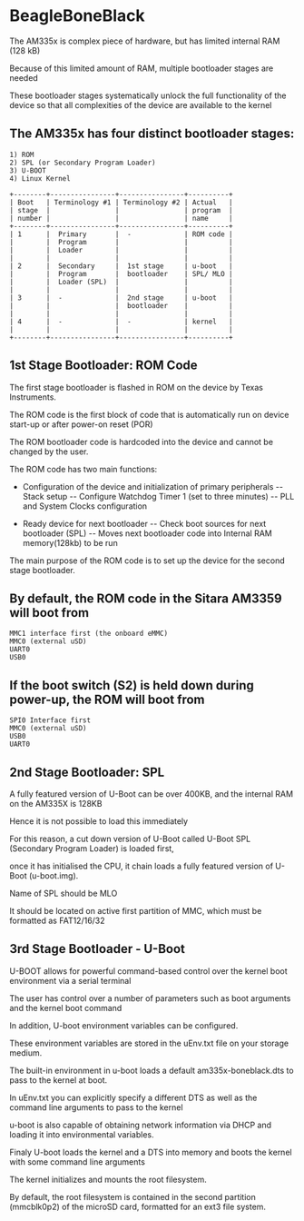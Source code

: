 
# BeagleBoneBlack

The AM335x is complex piece of hardware, but has limited internal RAM (128 kB)

Because of this limited amount of RAM, multiple bootloader stages are needed

These bootloader stages systematically unlock the full functionality of the device so that all complexities of the device are available to the kernel

## The AM335x has four distinct bootloader stages:
	1) ROM
	2) SPL (or Secondary Program Loader)
	3) U-BOOT
	4) Linux Kernel

	+--------+----------------+----------------+----------+
	| Boot   | Terminology #1 | Terminology #2 | Actual   |
	| stage  |                |                | program  |
	| number |                |                | name     |
	+--------+----------------+----------------+----------+
	| 1      |  Primary       |  -             | ROM code |
	|        |  Program       |                |          |
	|        |  Loader        |                |          |
	|        |                |                |          |
	| 2      |  Secondary     |  1st stage     | u-boot   |
	|        |  Program       |  bootloader    | SPL/ MLO |
	|        |  Loader (SPL)  |                |          |
	|        |                |                |          |
	| 3      |  -             |  2nd stage     | u-boot   |
	|        |                |  bootloader    |          |
	|        |                |                |          |
	| 4      |  -             |  -             | kernel   |
	|        |                |                |          |
	+--------+----------------+----------------+----------+


1st Stage Bootloader: ROM Code
--------------------------------

The first stage bootloader is flashed in ROM on the device by Texas Instruments.

The ROM code is the first block of code that is automatically run on device start-up or after power-on reset (POR)

The ROM bootloader code is hardcoded into the device and cannot be changed by the user.

The ROM code has two main functions:

- Configuration of the device and initialization of primary peripherals
	-- Stack setup
	-- Configure Watchdog Timer 1 (set to three minutes)
	-- PLL and System Clocks configuration

- Ready device for next bootloader
	-- Check boot sources for next bootloader (SPL)
	-- Moves next bootloader code into Internal RAM memory(128kb) to be run

The main purpose of the ROM code is to set up the device for the second stage bootloader.

## By default, the ROM code in the Sitara AM3359 will boot from 
	MMC1 interface first (the onboard eMMC)
	MMC0 (external uSD)
	UART0 
	USB0

## If the boot switch (S2) is held down during power-up, the ROM will boot from 
	SPI0 Interface first
	MMC0 (external uSD)
	USB0
	UART0

2nd Stage Bootloader: SPL
------------------------------

A fully featured version of U-Boot can be over 400KB, and the internal RAM on the AM335X is 128KB

Hence it is not possible to load this immediately

For this reason, a cut down version of U-Boot called U-Boot SPL (Secondary Program Loader) is loaded first,

once it has initialised the CPU, it chain loads a fully featured version of U-Boot (u-boot.img).

Name of SPL should be MLO

It should be located on active first partition of MMC, which must be formatted as FAT12/16/32


3rd Stage Bootloader - U-Boot
-------------------------------

U-BOOT allows for powerful command-based control over the kernel boot environment via a serial terminal

The user has control over a number of parameters such as boot arguments and the kernel boot command

In addition, U-boot environment variables can be configured. 

These environment variables are stored in the uEnv.txt file on your storage medium.

The built-in environment in u-boot loads a default am335x-boneblack.dts to pass to the kernel at boot.

In uEnv.txt you can explicitly specify a different DTS as well as the command line arguments to pass to the kernel

u-boot is also capable of obtaining network information via DHCP and loading it into environmental variables.

Finaly U-boot loads the kernel and a DTS into memory and boots the kernel with some command line arguments

The kernel initializes and mounts the root filesystem.

By default, the root filesystem is contained in the second partition (mmcblk0p2) of the microSD card, formatted for an ext3 file system.





